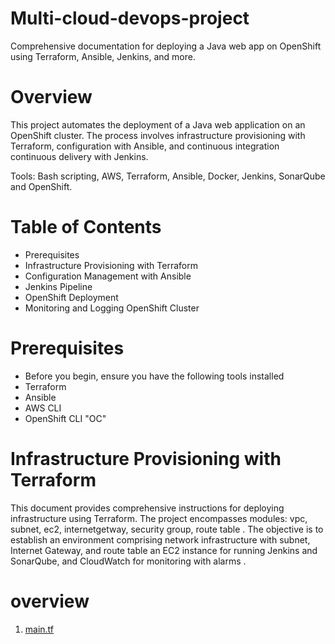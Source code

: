 #    Multi-cloud-devops-project
  Comprehensive documentation for deploying a Java web app on OpenShift using Terraform, Ansible, Jenkins, and more.

  #    Overview
    
This project automates the deployment of a Java web application on an OpenShift cluster. The process involves infrastructure provisioning with Terraform, configuration with Ansible, and continuous integration continuous delivery with Jenkins.

Tools: Bash scripting, AWS,  Terraform, Ansible, Docker, Jenkins, SonarQube and OpenShift.
#     Table of Contents

 - Prerequisites
 - Infrastructure Provisioning with Terraform
 - Configuration Management with Ansible
 - Jenkins Pipeline
 - OpenShift Deployment
 - Monitoring and Logging OpenShift Cluster

#   Prerequisites
- Before you begin, ensure you have the following tools installed
- Terraform
- Ansible
- AWS CLI
- OpenShift CLI "OC"
  
 #   Infrastructure Provisioning with Terraform
 This document provides comprehensive instructions for deploying infrastructure using Terraform. The project encompasses  modules: vpc, subnet, ec2, internetgetway, security group, route table . The objective is to establish an environment comprising network infrastructure with subnet, Internet Gateway, and route table an EC2 instance for running Jenkins and SonarQube, and CloudWatch for monitoring with alarms .
 #   overview 
1. [main.tf](docs/CONTRIBUTING.md)
 
